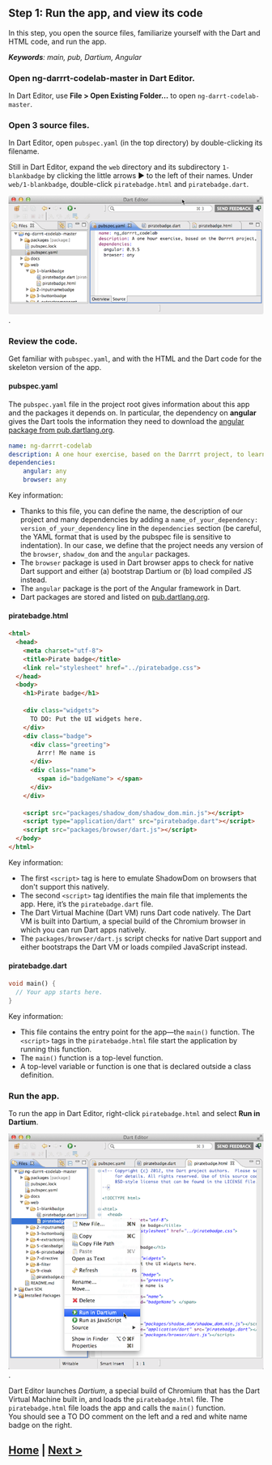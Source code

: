 ## Step 1: Run the app, and view its code

In this step, you open the source files, familiarize yourself with the Dart and HTML code, and run the app.

_**Keywords**: main, pub, Dartium, Angular_


### Open ng-darrrt-codelab-master in Dart Editor.

In Dart Editor, use **File > Open Existing Folder...** to open
`ng-darrt-codelab-master`.

### Open 3 source files.

In Dart Editor, open `pubspec.yaml` (in the top directory) by
double-clicking its filename.

Still in Dart Editor,
expand the `web` directory and its subdirectory `1-blankbadge` by
clicking the little arrows ► to the left of their names. 
Under `web/1-blankbadge`,
double-click `piratebadge.html` and `piratebadge.dart`.

![Open 3 source files](img/openfiles.png).

### Review the code.

Get familiar with `pubspec.yaml`, and with the HTML and the Dart code
for the skeleton version of the app.

#### pubspec.yaml
  
The `pubspec.yaml` file in the project root gives information
about this app and the packages it depends on.
In particular, the dependency on **angular** gives the Dart tools
the information they need to download the
[angular package from pub.dartlang.org](https://pub.dartlang.org/packages/angular).

``` yaml
name: ng-darrrt-codelab
description: A one hour exercise, based on the Darrrt project, to learn AngularDart.
dependencies:
    angular: any
    browser: any
```

Key information:

* Thanks to this file, you can define the name, the description of our project and many dependencies by adding a `name_of_your_dependency: version_of_your_dependency` line in the `dependencies` section (be careful, the YAML format that is used by the pubspec file is sensitive to indentation). In our case, we define that the project needs any version of the `browser`, `shadow_dom` and the `angular` packages.
* The `browser` package is used in Dart browser apps to check for native Dart support and either (a) bootstrap Dartium or (b) load compiled JS instead.
* The `angular` package is the port of the Angular framework in Dart.
* Dart packages are stored and listed on [pub.dartlang.org](http://pub.dartlang.org/).


#### piratebadge.html

```HTML
<html>
  <head>
    <meta charset="utf-8">
    <title>Pirate badge</title>
    <link rel="stylesheet" href="../piratebadge.css">
  </head>
  <body>
    <h1>Pirate badge</h1>
    
    <div class="widgets">
      TO DO: Put the UI widgets here.
    </div>
    <div class="badge">
      <div class="greeting">
        Arrr! Me name is
      </div>
      <div class="name">
        <span id="badgeName"> </span>
      </div>
    </div>

    <script src="packages/shadow_dom/shadow_dom.min.js"></script>
    <script type="application/dart" src="piratebadge.dart"></script>
    <script src="packages/browser/dart.js"></script>
  </body>
</html>
```
Key information:
- The first `<script>` tag is here to emulate ShadowDom on browsers that don't support this natively.
- The second `<script>` tag identifies the main file that implements the app. Here, it’s the `piratebadge.dart` file.
- The Dart Virtual Machine (Dart VM) runs Dart code natively.
  The Dart VM is built into Dartium, a special build of the Chromium browser
  in which you can run Dart apps natively.
- The `packages/browser/dart.js` script checks for native Dart support and
   either bootstraps the Dart VM or loads compiled JavaScript instead.

#### piratebadge.dart
  
```Dart
void main() {
  // Your app starts here.
}
```

Key information:
* This file contains the entry point for the app—the `main()` function.
  The `<script>` tags in the `piratebadge.html` file start the application
  by running this function.
* The `main()` function is a top-level function.
* A top-level variable or function is one that is declared outside
  a class definition.

### Run the app.

To run the app in Dart Editor, right-click `piratebadge.html` and select **Run in Dartium**.

![Click the run button](img/clickrun.png).

Dart Editor launches _Dartium_, a special build of Chromium that has the Dart Virtual Machine built in, and loads the `piratebadge.html` file. 
The `piratebadge.html` file loads the app and calls the `main()` function.  
You should see a TO DO comment on the left and a red and white name badge on the right.

## [Home](../README.md) | [Next >](step-2.md)
